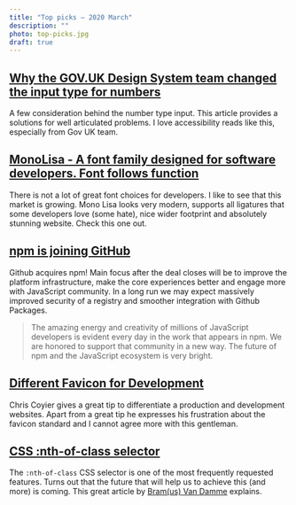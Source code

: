 ```yaml
---
title: "Top picks — 2020 March"
description: ""
photo: top-picks.jpg
draft: true
---
```


## [Why the GOV.UK Design System team changed the input type for numbers](https://technology.blog.gov.uk/2020/02/24/why-the-gov-uk-design-system-team-changed-the-input-type-for-numbers/)

A few consideration behind the number type input. This article provides a solutions for well articulated problems. I love accessibility reads like this, especially from Gov UK team.

## [MonoLisa - A font family designed for software developers. Font follows function](https://monolisa.dev)

There is not a lot of great font choices for developers. I like to see that this market is growing. Mono Lisa looks very modern, supports all ligatures that some developers love (some hate), nice wider footprint and absolutely stunning website. Check this one out.

## [npm is joining GitHub](https://github.blog/2020-03-16-npm-is-joining-github/)

Github acquires npm! Main focus after the deal closes will be to improve the platform infrastructure, make the core experiences better and engage more with JavaScript community. In a long run we may expect massively improved security of a registry and smoother integration with Github Packages. 

> The amazing energy and creativity of millions of JavaScript developers is evident every day in the work that appears in npm. We are honored to support that community in a new way. The future of npm and the JavaScript ecosystem is very bright.

## [Different Favicon for Development](https://css-tricks.com/different-favicon-for-development/)

Chris Coyier gives a great tip to differentiate a production and development websites. Apart from a great tip he expresses his frustration about the favicon standard and I cannot agree more with this gentleman. 

## [CSS :nth-of-class selector](https://www.bram.us/2020/03/16/css-nth-of-class-selector/)

The `:nth-of-class` CSS selector is one of the most frequently requested features. Turns out that the future that will help us to achieve this (and more) is coming. This great article by [Bram(us) Van Damme](https://twitter.com/bramusblog) explains.

